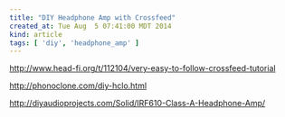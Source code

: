 ```yaml
---
title: "DIY Headphone Amp with Crossfeed"
created_at: Tue Aug  5 07:41:00 MDT 2014
kind: article
tags: [ 'diy', 'headphone_amp' ]
---
```


http://www.head-fi.org/t/112104/very-easy-to-follow-crossfeed-tutorial

http://phonoclone.com/diy-hclo.html

http://diyaudioprojects.com/Solid/IRF610-Class-A-Headphone-Amp/

